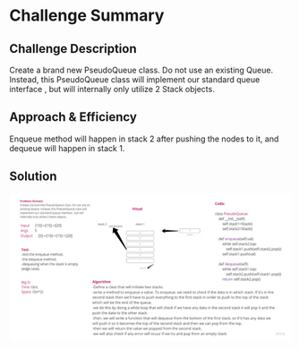 # Challenge Summary

## Challenge Description
Create a brand new PseudoQueue class. Do not use an existing Queue. Instead, this PseudoQueue class will implement our standard queue interface , but will internally only utilize 2 Stack objects.
## Approach & Efficiency
Enqueue method will happen in stack 2 after pushing the nodes to it, and dequeue will happen in stack 1.
## Solution
![demo](/assets/queue-with-stacks.jpg)
